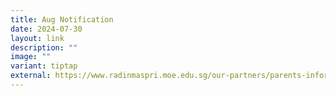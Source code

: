 ```yaml
---
title: Aug Notification
date: 2024-07-30
layout: link
description: ""
image: ""
variant: tiptap
external: https://www.radinmaspri.moe.edu.sg/our-partners/parents-information-n-resources/monthly-notifications
---
```

